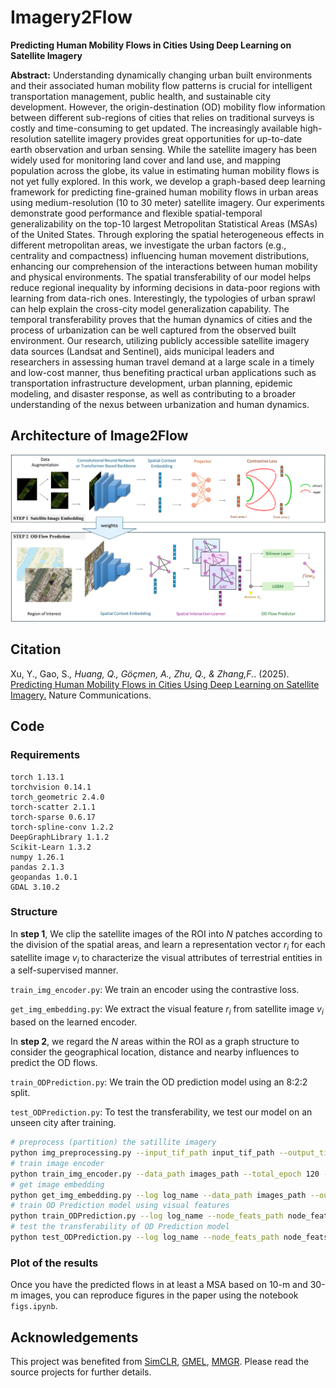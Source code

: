 # Imagery2Flow
**Predicting Human Mobility Flows in Cities Using Deep Learning on Satellite Imagery** 

**Abstract:** 
Understanding dynamically changing urban built environments and their associated human mobility flow patterns is crucial for intelligent transportation management, public health, and sustainable city development. However, the origin-destination (OD) mobility flow information between different sub-regions of cities that relies on traditional surveys is costly and time-consuming to get updated. The increasingly available high-resolution satellite imagery provides great opportunities for up-to-date earth observation and urban sensing. While the satellite imagery has been widely used for monitoring land cover and land use, and mapping population across the globe, its value in estimating human mobility flows is not yet fully explored. In this work, we develop a graph-based deep learning framework for predicting fine-grained human mobility flows in urban areas using medium-resolution (10 to 30 meter) satellite imagery. Our experiments demonstrate good performance and flexible spatial-temporal generalizability on the top-10 largest Metropolitan Statistical Areas (MSAs) of the United States. Through exploring the spatial heterogeneous effects in different metropolitan areas, we investigate the urban factors (e.g., centrality and compactness) influencing human movement distributions, enhancing our comprehension of the interactions between human mobility and physical environments. The spatial transferability of our model helps reduce regional inequality by informing decisions in data-poor regions with learning from data-rich ones. Interestingly, the typologies of urban sprawl can help explain the cross-city model generalization capability. The temporal transferability proves that the human dynamics of cities and the process of urbanization can be well captured from the observed built environment. Our research, utilizing publicly accessible satellite imagery data sources (Landsat and Sentinel), aids municipal leaders and researchers in assessing human travel demand at a large scale in a timely and low-cost manner, thus benefiting practical urban applications such as transportation infrastructure development, urban planning, epidemic modeling, and disaster response, as well as contributing to a broader understanding of the nexus between urbanization and human dynamics. 
## Architecture of Image2Flow
![Architecture of Image2Flow](imgs/architecture.png)

## Citation
Xu, Y., Gao, S.*, Huang, Q., Göçmen, A., Zhu, Q., & Zhang,F.*. (2025). [Predicting Human Mobility Flows in Cities Using Deep Learning on Satellite Imagery.](https://www.nature.com/ncomms/) Nature Communications. 

## Code
### Requirements

```
torch 1.13.1
torchvision 0.14.1
torch_geometric 2.4.0
torch-scatter 2.1.1
torch-sparse 0.6.17
torch-spline-conv 1.2.2
DeepGraphLibrary 1.1.2
Scikit-Learn 1.3.2
numpy 1.26.1
pandas 2.1.3
geopandas 1.0.1
GDAL 3.10.2
```

### Structure
In **step 1**, We clip the satellite images of the ROI into $N$ patches according to the division of the spatial areas, and learn a representation vector $r_i$ for each satellite image $v_i$ to characterize the visual attributes of terrestrial entities in a self-supervised manner. 

`train_img_encoder.py`: We train an encoder using the contrastive loss.

`get_img_embedding.py`: We extract the visual feature $r_i$ from satellite image $v_i$ based on the learned encoder.


In **step 2**, we regard the $N$ areas within the ROI as a graph structure to consider the geographical location, distance and nearby influences to predict the OD flows. 

`train_ODPrediction.py`: We train the OD prediction model using an 8:2:2 split. 

`test_ODPrediction.py`: To test the transferability, we test our model on an unseen city after training.

```bash
# preprocess (partition) the satillite imagery
python img_preprocessing.py --input_tif_path input_tif_path --output_tif_dir output_tif_dir --region region --shp_path administrative_divisions_shapefile_path;
# train image encoder
python train_img_encoder.py --data_path images_path --total_epoch 120 --model_path encoder_ckpt_path --log log_name; 
# get image embedding
python get_img_embedding.py --log log_name --data_path images_path --output_path node_feats_path --ckpt encoder_ckpt_path;
# train OD Prediction model using visual features
python train_ODPrediction.py --log log_name --node_feats_path node_feats_path --region region;
# test the transferability of OD Prediction model
python test_ODPrediction.py --log log_name --node_feats_path node_feats_path --region region;
```

### Plot of the results

Once you have the predicted flows in at least a MSA based on 10-m and 30-m images, you can reproduce figures in the paper using the notebook `figs.ipynb`.

## Acknowledgements

This project was benefited from [SimCLR](https://github.com/Spijkervet/SimCLR), [GMEL](https://github.com/jackmiemie/GMEL), [MMGR](https://github.com/bailubin/MMGR). Please read the source projects for further details. 





